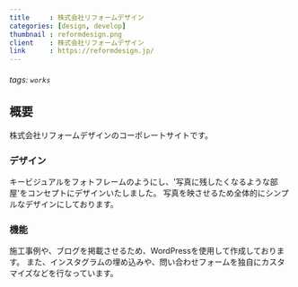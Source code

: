 ```yaml
---
title     : 株式会社リフォームデザイン
categories: [design, develop]
thumbnail : reformdesign.png
client    : 株式会社リフォームデザイン
link      : https://reformdesign.jp/
---
```


###### tags: `works`

## 概要

株式会社リフォームデザインのコーポレートサイトです。


### デザイン

キービジュアルをフォトフレームのようにし、'写真に残したくなるような部屋'をコンセプトにデザインいたしました。
写真を映させるため全体的にシンプルなデザインにしております。

### 機能

施工事例や、ブログを掲載させるため、WordPressを使用して作成しております。
また、インスタグラムの埋め込みや、問い合わせフォームを独自にカスタマイズなどを行なっています。